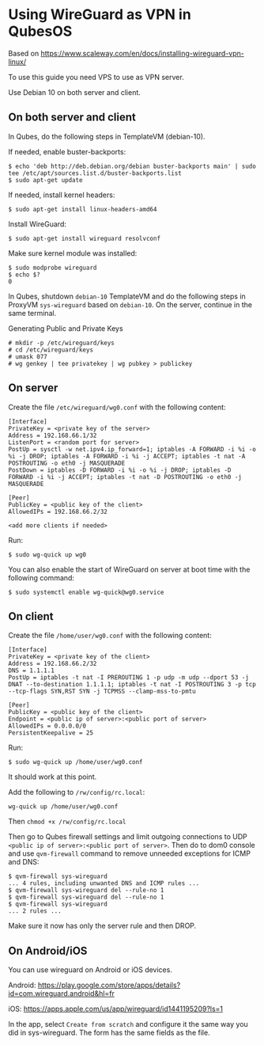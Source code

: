 # Using WireGuard as VPN in QubesOS

Based on https://www.scaleway.com/en/docs/installing-wireguard-vpn-linux/

To use this guide you need VPS to use as VPN server.

Use Debian 10 on both server and client.

## On both server and client

In Qubes, do the following steps in TemplateVM (debian-10).

If needed, enable buster-backports:

```
$ echo 'deb http://deb.debian.org/debian buster-backports main' | sudo tee /etc/apt/sources.list.d/buster-backports.list
$ sudo apt-get update
```

If needed, install kernel headers:

```
$ sudo apt-get install linux-headers-amd64
```

Install WireGuard:

```
$ sudo apt-get install wireguard resolvconf
```

Make sure kernel module was installed:

```
$ sudo modprobe wireguard
$ echo $?
0
```

In Qubes, shutdown `debian-10` TemplateVM and do the following steps
in ProxyVM `sys-wireguard` based on `debian-10`. On the server, continue
in the same terminal.

Generating Public and Private Keys

```
# mkdir -p /etc/wireguard/keys
# cd /etc/wireguard/keys
# umask 077
# wg genkey | tee privatekey | wg pubkey > publickey
```

## On server

Create the file `/etc/wireguard/wg0.conf` with the following content:

```
[Interface]
PrivateKey = <private key of the server>
Address = 192.168.66.1/32
ListenPort = <random port for server>
PostUp = sysctl -w net.ipv4.ip_forward=1; iptables -A FORWARD -i %i -o %i -j DROP; iptables -A FORWARD -i %i -j ACCEPT; iptables -t nat -A POSTROUTING -o eth0 -j MASQUERADE
PostDown = iptables -D FORWARD -i %i -o %i -j DROP; iptables -D FORWARD -i %i -j ACCEPT; iptables -t nat -D POSTROUTING -o eth0 -j MASQUERADE

[Peer]
PublicKey = <public key of the client>
AllowedIPs = 192.168.66.2/32

<add more clients if needed>
```

Run:

```
$ sudo wg-quick up wg0
```

You can also enable the start of WireGuard on server at boot time with the following command:

```
$ sudo systemctl enable wg-quick@wg0.service
```

## On client

Create the file `/home/user/wg0.conf` with the following content:

```
[Interface]
PrivateKey = <private key of the client>
Address = 192.168.66.2/32
DNS = 1.1.1.1
PostUp = iptables -t nat -I PREROUTING 1 -p udp -m udp --dport 53 -j DNAT --to-destination 1.1.1.1; iptables -t nat -I POSTROUTING 3 -p tcp --tcp-flags SYN,RST SYN -j TCPMSS --clamp-mss-to-pmtu

[Peer]
PublicKey = <public key of the client>
Endpoint = <public ip of server>:<public port of server>
AllowedIPs = 0.0.0.0/0
PersistentKeepalive = 25
```

Run:

```
$ sudo wg-quick up /home/user/wg0.conf
```

It should work at this point.

Add the following to `/rw/config/rc.local`:

```
wg-quick up /home/user/wg0.conf
```

Then `chmod +x /rw/config/rc.local`

Then go to Qubes firewall settings and limit outgoing connections to UDP `<public ip of server>:<public port of server>`.
Then do to dom0 console and use `qvm-firewall` command to remove unneeded exceptions for ICMP and DNS:

```
$ qvm-firewall sys-wireguard
... 4 rules, including unwanted DNS and ICMP rules ...
$ qvm-firewall sys-wireguard del --rule-no 1
$ qvm-firewall sys-wireguard del --rule-no 1
$ qvm-firewall sys-wireguard
... 2 rules ...
```

Make sure it now has only the server rule and then DROP.

## On Android/iOS

You can use wireguard on Android or iOS devices.

Android: https://play.google.com/store/apps/details?id=com.wireguard.android&hl=fr

iOS: https://apps.apple.com/us/app/wireguard/id1441195209?ls=1

In the app, select `Create from scratch` and configure it the same way you did
in sys-wireguard. The form has the same fields as the file.
